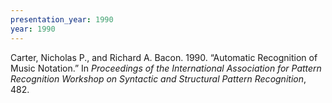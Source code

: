 ```yaml
---
presentation_year: 1990
year: 1990
---
```


Carter, Nicholas P., and Richard A. Bacon. 1990. “Automatic Recognition of Music Notation.” In <i>Proceedings of the International Association for Pattern Recognition Workshop on Syntactic and Structural Pattern Recognition</i>, 482.